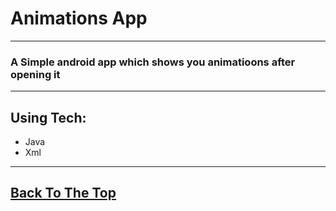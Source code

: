 # Animations App
---
### A Simple android app which shows you animatioons after opening it
---
## Using Tech:

* Java
* Xml
---


[Back To The Top](#Textchat)
---
